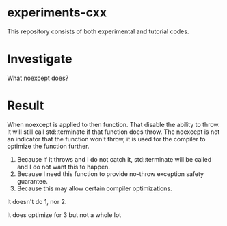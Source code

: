 experiments-cxx
===============

This repository consists of both experimental and tutorial codes.

Investigate
===========
What noexcept does?

Result
======
When noexcept is applied to then function.  That disable the ability to throw.
It will still call std::terminate if that function does throw.  The noexcept
is not an indicator that the function won't throw, it is used for the compiler
to optimize the function further.


1. Because if it throws and I do not catch it, std::terminate will be called and I do not want this to happen.
2. Because I need this function to provide no-throw exception safety guarantee.
3. Because this may allow certain compiler optimizations.

It doesn't do 1, nor 2.

It does optimize for 3 but not a whole lot
